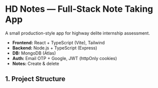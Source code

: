# HD Notes — Full-Stack Note Taking App

A small production-style app for highway delite internship assessment.

- **Frontend:** React + TypeScript (Vite), Tailwind
- **Backend:** Node.js + TypeScript (Express)
- **DB:** MongoDB (Atlas)
- **Auth:** Email OTP + Google, JWT (httpOnly cookies)
- **Notes:** Create & delete

## 1. Project Structure

